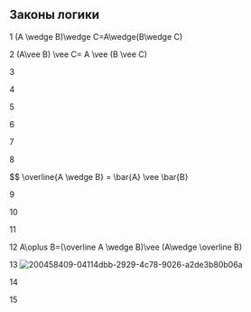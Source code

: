 ## Законы логики


1 (A \wedge B)\wedge C=A\wedge(B\wedge C)



2 (A\vee B) \vee C= A \vee (B \vee C)



3



4



5



6



7



8

$$ \overline{A \wedge B} = \bar{A} \vee \bar{B} 

9



10



11



12  A\oplus B=(\overline A	\wedge B)\vee (A\wedge \overline B)



13 ![200458409-04114dbb-2929-4c78-9026-a2de3b80b06a](https://user-images.githubusercontent.com/114455833/200462057-e048fdfd-cca1-42dc-a8a1-ead75ab6cfee.png)




14



15


